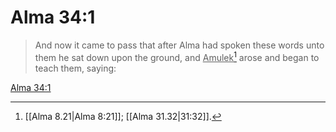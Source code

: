 # Alma 34:1

> And now it came to pass that after Alma had spoken these words unto them he sat down upon the ground, and <u>Amulek</u>[^a] arose and began to teach them, saying:

[Alma 34:1](https://www.churchofjesuschrist.org/study/scriptures/bofm/alma/34?lang=eng&id=p1#p1)


[^a]: [[Alma 8.21|Alma 8:21]]; [[Alma 31.32|31:32]].  
